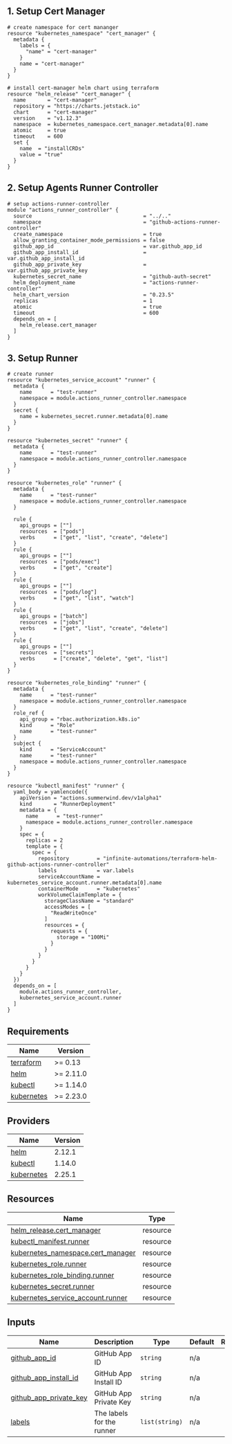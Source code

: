<!-- BEGIN_TF_DOCS -->


## 1. Setup Cert Manager

```hcl
# create namespace for cert mananger
resource "kubernetes_namespace" "cert_manager" {
  metadata {
    labels = {
      "name" = "cert-manager"
    }
    name = "cert-manager"
  }
}

# install cert-manager helm chart using terraform
resource "helm_release" "cert_manager" {
  name       = "cert-manager"
  repository = "https://charts.jetstack.io"
  chart      = "cert-manager"
  version    = "v1.12.3"
  namespace  = kubernetes_namespace.cert_manager.metadata[0].name
  atomic     = true
  timeout    = 600
  set {
    name  = "installCRDs"
    value = "true"
  }
}
```

## 2. Setup Agents Runner Controller

```hcl
# setup actions-runner-controller
module "actions_runner_controller" {
  source                                    = "../.."
  namespace                                 = "github-actions-runner-controller"
  create_namespace                          = true
  allow_granting_container_mode_permissions = false
  github_app_id                             = var.github_app_id
  github_app_install_id                     = var.github_app_install_id
  github_app_private_key                    = var.github_app_private_key
  kubernetes_secret_name                    = "github-auth-secret"
  helm_deployment_name                      = "actions-runner-controller"
  helm_chart_version                        = "0.23.5"
  replicas                                  = 1
  atomic                                    = true
  timeout                                   = 600
  depends_on = [
    helm_release.cert_manager
  ]
}
```

## 3. Setup Runner

```hcl
# create runner
resource "kubernetes_service_account" "runner" {
  metadata {
    name      = "test-runner"
    namespace = module.actions_runner_controller.namespace
  }
  secret {
    name = kubernetes_secret.runner.metadata[0].name
  }
}

resource "kubernetes_secret" "runner" {
  metadata {
    name      = "test-runner"
    namespace = module.actions_runner_controller.namespace
  }
}

resource "kubernetes_role" "runner" {
  metadata {
    name      = "test-runner"
    namespace = module.actions_runner_controller.namespace
  }

  rule {
    api_groups = [""]
    resources  = ["pods"]
    verbs      = ["get", "list", "create", "delete"]
  }
  rule {
    api_groups = [""]
    resources  = ["pods/exec"]
    verbs      = ["get", "create"]
  }
  rule {
    api_groups = [""]
    resources  = ["pods/log"]
    verbs      = ["get", "list", "watch"]
  }
  rule {
    api_groups = ["batch"]
    resources  = ["jobs"]
    verbs      = ["get", "list", "create", "delete"]
  }
  rule {
    api_groups = [""]
    resources  = ["secrets"]
    verbs      = ["create", "delete", "get", "list"]
  }
}

resource "kubernetes_role_binding" "runner" {
  metadata {
    name      = "test-runner"
    namespace = module.actions_runner_controller.namespace
  }
  role_ref {
    api_group = "rbac.authorization.k8s.io"
    kind      = "Role"
    name      = "test-runner"
  }
  subject {
    kind      = "ServiceAccount"
    name      = "test-runner"
    namespace = module.actions_runner_controller.namespace
  }
}

resource "kubectl_manifest" "runner" {
  yaml_body = yamlencode({
    apiVersion = "actions.summerwind.dev/v1alpha1"
    kind       = "RunnerDeployment"
    metadata = {
      name      = "test-runner"
      namespace = module.actions_runner_controller.namespace
    }
    spec = {
      replicas = 2
      template = {
        spec = {
          repository         = "infinite-automations/terraform-helm-github-actions-runner-controller"
          labels             = var.labels
          serviceAccountName = kubernetes_service_account.runner.metadata[0].name
          containerMode      = "kubernetes"
          workVolumeClaimTemplate = {
            storageClassName = "standard"
            accessModes = [
              "ReadWriteOnce"
            ]
            resources = {
              requests = {
                storage = "100Mi"
              }
            }
          }
        }
      }
    }
  })
  depends_on = [
    module.actions_runner_controller,
    kubernetes_service_account.runner
  ]
}
```

## Requirements

| Name | Version |
|------|---------|
| <a name="requirement_terraform"></a> [terraform](#requirement\_terraform) | >= 0.13 |
| <a name="requirement_helm"></a> [helm](#requirement\_helm) | >= 2.11.0 |
| <a name="requirement_kubectl"></a> [kubectl](#requirement\_kubectl) | >= 1.14.0 |
| <a name="requirement_kubernetes"></a> [kubernetes](#requirement\_kubernetes) | >= 2.23.0 |

## Providers

| Name | Version |
|------|---------|
| <a name="provider_helm"></a> [helm](#provider\_helm) | 2.12.1 |
| <a name="provider_kubectl"></a> [kubectl](#provider\_kubectl) | 1.14.0 |
| <a name="provider_kubernetes"></a> [kubernetes](#provider\_kubernetes) | 2.25.1 |

## Resources

| Name | Type |
|------|------|
| [helm_release.cert_manager](https://registry.terraform.io/providers/hashicorp/helm/latest/docs/resources/release) | resource |
| [kubectl_manifest.runner](https://registry.terraform.io/providers/gavinbunney/kubectl/latest/docs/resources/manifest) | resource |
| [kubernetes_namespace.cert_manager](https://registry.terraform.io/providers/hashicorp/kubernetes/latest/docs/resources/namespace) | resource |
| [kubernetes_role.runner](https://registry.terraform.io/providers/hashicorp/kubernetes/latest/docs/resources/role) | resource |
| [kubernetes_role_binding.runner](https://registry.terraform.io/providers/hashicorp/kubernetes/latest/docs/resources/role_binding) | resource |
| [kubernetes_secret.runner](https://registry.terraform.io/providers/hashicorp/kubernetes/latest/docs/resources/secret) | resource |
| [kubernetes_service_account.runner](https://registry.terraform.io/providers/hashicorp/kubernetes/latest/docs/resources/service_account) | resource |

## Inputs

| Name | Description | Type | Default | Required |
|------|-------------|------|---------|:--------:|
| <a name="input_github_app_id"></a> [github\_app\_id](#input\_github\_app\_id) | GitHub App ID | `string` | n/a | yes |
| <a name="input_github_app_install_id"></a> [github\_app\_install\_id](#input\_github\_app\_install\_id) | GitHub App Install ID | `string` | n/a | yes |
| <a name="input_github_app_private_key"></a> [github\_app\_private\_key](#input\_github\_app\_private\_key) | GitHub App Private Key | `string` | n/a | yes |
| <a name="input_labels"></a> [labels](#input\_labels) | The labels for the runner | `list(string)` | n/a | yes |




<!-- END_TF_DOCS -->